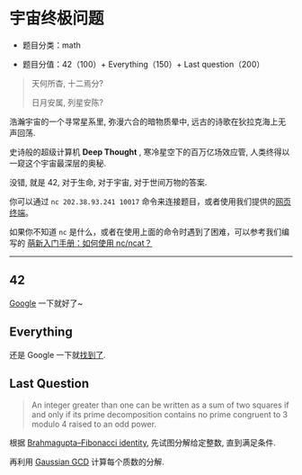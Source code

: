 # 宇宙终极问题

- 题目分类：math

- 题目分值：42（100）+ Everything（150）+ Last question（200）

> 天何所杳, 十二焉分?
>
> 日月安属, 列星安陈?

浩瀚宇宙的一个寻常星系里, 弥漫六合的暗物质晕中, 远古的诗歌在狄拉克海上无声回荡.

史诗般的超级计算机 **Deep Thought** , 寒冷星空下的百万亿场效应管, 人类终得以一窥这个宇宙最深层的奥秘.

没错, 就是 42, 对于生命, 对于宇宙, 对于世间万物的答案.

你可以通过 `nc 202.38.93.241 10017` 命令来连接题目，或者使用我们提供的[网页终端](http://202.38.93.241:10018/?token={token})。

如果你不知道 `nc` 是什么，或者在使用上面的命令时遇到了困难，可以参考我们编写的 [萌新入门手册：如何使用 nc/ncat？](https://planet.ustclug.org/post/268)

---

## 42
[Google](https://lmgtfy.com/?q=42+sum+of+three+cubes&s=g) 一下就好了~

## Everything
还是 Google 一下就[找到了](https://www.alpertron.com.ar/FCUBES.HTM).

## Last Question
> An integer greater than one can be written as a sum of two squares if and only if its prime decomposition contains no prime congruent to 3 modulo 4 raised to an odd power.

根据 [Brahmagupta–Fibonacci identity](https://en.wikipedia.org/wiki/Brahmagupta%E2%80%93Fibonacci_identity), 先试图分解给定整数, 直到满足条件.

再利用 [Gaussian GCD](https://math.stackexchange.com/questions/5877/efficiently-finding-two-squares-which-sum-to-a-prime) 计算每个质数的分解.
